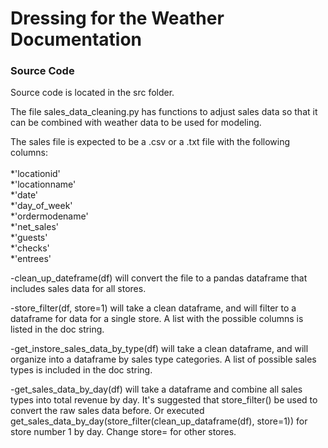 # Dressing for the Weather Documentation

### Source Code

Source code is located in the src folder.

The file sales_data_cleaning.py has functions to adjust sales data so that it can be combined with weather data to be used for modeling.

The sales file is expected to be a .csv or a .txt file with the following columns:<br/><br/>
        *'locationid'<br/>
        *'locationname'<br/>
        *'date'<br/>
        *'day_of_week'<br/>
        *'ordermodename'<br/>
        *'net_sales'<br/>
        *'guests'<br/>
        *'checks'<br/>
        *'entrees'

-clean_up_dateframe(df) will convert the file to a pandas dataframe that includes sales data for all stores.

-store_filter(df, store=1) will take a clean dataframe, and will filter to a dataframe for data for a single store. A list with the possible columns is listed in the doc string.

-get_instore_sales_data_by_type(df) will take a clean dataframe, and will organize into a dataframe by sales type categories. A list of possible sales types is included in the doc string.

-get_sales_data_by_day(df) will take a dataframe and combine all sales types into total revenue by day. It's suggested that store_filter() be used to convert the raw sales data before. Or executed get_sales_data_by_day(store_filter(clean_up_dataframe(df), store=1)) for store number 1 by day. Change store= for other stores.


